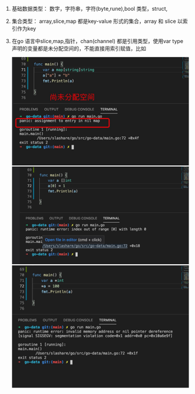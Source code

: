 1. 基础数据类型： 数字，字符串，字符(byte,rune),bool 类型，struct,

2. 集合类型： array,slice,map 都是key-value 形式的集合，array 和 slice 以索引作为key 

3. 在go 语言中slice,map,指针，chan(channel) 都是引用类型，使用var type 声明的变量都是未分配空间的，不能直接用索引赋值，比如

    ![avatar](../../assets/weifenpei.jpg)
    ![avatar](../../assets/weifenpei1.jpg)
    ![avatar](../../assets/weifenpei2.jpg)